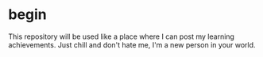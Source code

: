 # begin
This repository will be used like a place where I can post my learning achievements.
Just chill and don't hate me, I'm a new person in your world.
